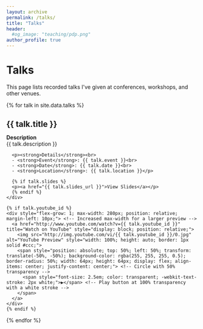 ```yaml
---
layout: archive
permalink: /talks/
title: "Talks"
header: 
  #og_image: "teaching/pdp.png"
author_profile: true
---
```


# Talks

This page lists recorded talks I've given at conferences, workshops, and other venues.

{% for talk in site.data.talks %}
<div style="margin-bottom: 2em;">
  <h2 style="margin-bottom: 0;">{{ talk.title }}</h2>
  
  <div style="display: flex; align-items: flex-start; gap: 5px;"> <!-- Reduced gap here -->
    <div style="flex-grow: 2;">
      <p><strong>Description</strong><br>
      {{ talk.description }}</p>
      
      <p><strong>Details</strong><br>
      - <strong>Event</strong>: {{ talk.event }}<br>
      - <strong>Date</strong>: {{ talk.date }}<br>
      - <strong>Location</strong>: {{ talk.location }}</p>
      
      {% if talk.slides %}
      <p><a href="{{ talk.slides_url }}">View Slides</a></p>
      {% endif %}
    </div>
    
    {% if talk.youtube_id %}
    <div style="flex-grow: 1; max-width: 280px; position: relative; margin-left: 10px;"> <!-- Increased max-width for a larger preview -->
      <a href="http://www.youtube.com/watch?v={{ talk.youtube_id }}" title="Watch on YouTube" style="display: block; position: relative;">
        <img src="http://img.youtube.com/vi/{{ talk.youtube_id }}/0.jpg" alt="YouTube Preview" style="width: 100%; height: auto; border: 1px solid #ccc;">
        <span style="position: absolute; top: 50%; left: 50%; transform: translate(-50%, -50%); background-color: rgba(255, 255, 255, 0.5); border-radius: 50%; width: 64px; height: 64px; display: flex; align-items: center; justify-content: center;"> <!-- Circle with 50% transparency -->
          <span style="font-size: 2.5em; color: transparent; -webkit-text-stroke: 2px white;">▶</span> <!-- Play button at 100% transparency with a white stroke -->
        </span>
      </a>
    </div>
    {% endif %}
  </div>
</div>
{% endfor %}
